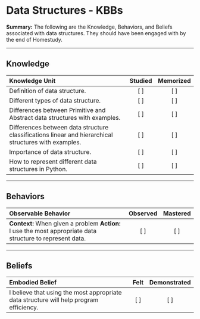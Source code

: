 # Data Structures - KBBs
**Summary:** The following are the Knowledge, Behaviors, and Beliefs associated with data structures. They should have been engaged with by the end of Homestudy.


----------

## **Knowledge**

| Knowledge Unit   |      Studied      | Memorized |
|:-------------|:------------------:|:--------:|
| Definition of data structure.| [ ] | [ ]  |
| Different types of data structure. | [ ] | [ ]  |
| Differences between Primitive and Abstract data structures with examples. | [ ] | [ ]  |
| Differences between data structure classifications linear and hierarchical structures with examples.    | [ ] | [ ]  |
| Importance of data structure.     | [ ] | [ ]  |
| How to represent different data structures in Python.      | [ ] | [ ]  |


----------


## **Behaviors**


| Observable Behavior   |      Observed      | Mastered |
|:-------------|:------------------:|:--------:|
| **Context:** When given a problem **Action:** I use the most appropriate data structure to represent data. | [ ] | [ ]  |


----------


## **Beliefs**


| Embodied Belief   |      Felt      | Demonstrated |
|:-------------|:------------------:|:--------:|
| I believe that using the most appropriate data structure will help program efficiency. | [ ] | [ ]  |


